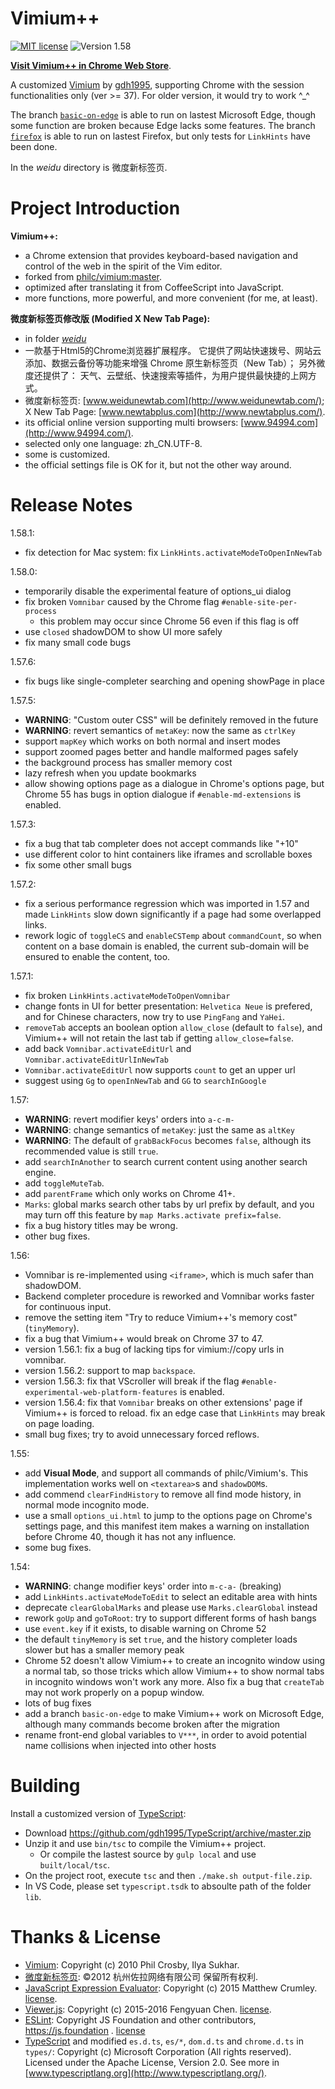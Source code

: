 Vimium++
========
[![MIT license](https://img.shields.io/badge/license-MIT-blue.svg)](MIT-LICENSE.txt)
![Version 1.58](https://img.shields.io/badge/release-1.58.1-orange.svg)

**[Visit Vimium++ in Chrome Web Store](https://chrome.google.com/webstore/detail/vimium%2B%2B/hfjbmagddngcpeloejdejnfgbamkjaeg)**.

A customized [Vimium](https://github.com/philc/vimium)
  by [gdh1995](https://github.com/gdh1995),
  supporting Chrome with the session functionalities only (ver >= 37).
  For older version, it would try to work ^_^

The branch [`basic-on-edge`](https://github.com/gdh1995/vimium-plus/tree/basic-on-edge)
  is able to run on lastest Microsoft Edge,
  though some function are broken because Edge lacks some features.
The branch [`firefox`](https://github.com/gdh1995/vimium-plus/tree/firefox)
  is able to run on lastest Firefox, but only tests for `LinkHints` have been done.

In the *weidu* directory is 微度新标签页.


# Project Introduction

__Vimium++:__

* a Chrome extension that provides keyboard-based navigation and control
    of the web in the spirit of the Vim editor.
* forked from [philc/vimium:master](https://github.com/philc/vimium).
* optimized after translating it from CoffeeScript into JavaScript.
* more functions, more powerful, and more convenient (for me, at least).

__微度新标签页修改版 (Modified X New Tab Page):__

* in folder [*weidu*](https://github.com/gdh1995/vimium-plus/tree/master/weidu)
* 一款基于Html5的Chrome浏览器扩展程序。
  它提供了网站快速拨号、网站云添加、数据云备份等功能来增强 Chrome
    原生新标签页（New Tab）；
  另外微度还提供了：
    天气、云壁纸、快速搜索等插件，为用户提供最快捷的上网方式。
* 微度新标签页: [www.weidunewtab.com](http://www.weidunewtab.com/);
    X New Tab Page: [www.newtabplus.com](http://www.newtabplus.com/).
* its official online version supporting multi browsers:
    [www.94994.com](http://www.94994.com/).
* selected only one language: zh_CN.UTF-8.
* some is customized.
* the official settings file is OK for it, but not the other way around.


# Release Notes

1.58.1:
* fix detection for Mac system: fix `LinkHints.activateModeToOpenInNewTab`

1.58.0:
* temporarily disable the experimental feature of options_ui dialog
* fix broken `Vomnibar` caused by the Chrome flag `#enable-site-per-process`
  * this problem may occur since Chrome 56 even if this flag is off
* use `closed` shadowDOM to show UI more safely
* fix many small code bugs

1.57.6:
* fix bugs like single-completer searching and opening showPage in place

1.57.5:
* **WARNING**: "Custom outer CSS" will be definitely removed in the future
* **WARNING**: revert semantics of `metaKey`: now the same as `ctrlKey`
* support `mapKey` which works on both normal and insert modes
* support zoomed pages better and handle malformed pages safely
* the background process has smaller memory cost
* lazy refresh when you update bookmarks
* allow showing options page as a dialogue in Chrome's options page,
  but Chrome 55 has bugs in option dialogue if `#enable-md-extensions` is enabled.

1.57.3:
* fix a bug that tab completer does not accept commands like "+10"
* use different color to hint containers like iframes and scrollable boxes
* fix some other small bugs

1.57.2:
* fix a serious performance regression which was imported in 1.57 and made
  `LinkHints` slow down significantly if a page had some overlapped links.
* rework logic of `toggleCS` and `enableCSTemp` about `commandCount`,
  so when content on a base domain is enabled, the current sub-domain
    will be ensured to enable the content, too.

1.57.1:
* fix broken `LinkHints.activateModeToOpenVomnibar`
* change fonts in UI for better presentation: `Helvetica Neue` is prefered,
  and for Chinese characters, now try to use `PingFang` and `YaHei`.
* `removeTab` accepts an boolean option `allow_close` (default to `false`),
  and Vimium++ will not retain the last tab if getting `allow_close=false`.
* add back `Vomnibar.activateEditUrl` and `Vomnibar.activateEditUrlInNewTab`
* `Vomnibar.activateEditUrl` now supports `count` to get an upper url
* suggest using `Gg` to `openInNewTab` and `GG` to `searchInGoogle`

1.57:
* **WARNING**: revert modifier keys' orders into `a-c-m-`
* **WARNING**: change semantics of `metaKey`: just the same as `altKey`
* **WARNING**: The default of `grabBackFocus` becomes `false`,
  although its recommended value is still `true`.
* add `searchInAnother` to search current content using another search engine.
* add `toggleMuteTab`.
* add `parentFrame` which only works on Chrome 41+.
* `Marks`: global marks search other tabs by url prefix by default,
  and you may turn off this feature by `map Marks.activate prefix=false`.
* fix a bug history titles may be wrong.
* other bug fixes.

1.56:
* Vomnibar is re-implemented using `<iframe>`, which is much safer than shadowDOM.
* Backend completer procedure is reworked and Vomnibar works faster for continuous input.
* remove the setting item "Try to reduce Vimium++'s memory cost" (`tinyMemory`).
* fix a bug that Vimium++ would break on Chrome 37 to 47.
* version 1.56.1: fix a bug of lacking tips for vimium://copy urls in vomnibar.
* version 1.56.2: support to map `backspace`.
* version 1.56.3: fix that VScroller will break
    if the flag `#enable-experimental-web-platform-features` is enabled.
* version 1.56.4: fix that `Vomnibar` breaks on other extensions' page
    if Vimium++ is forced to reload.
  fix an edge case that `LinkHints` may break on page loading.
* small bug fixes; try to avoid unnecessary forced reflows.

1.55:
* add **Visual Mode**, and support all commands of philc/Vimium's.
  This implementation works well on `<textarea>`s and `shadowDOM`s.
* add commend `clearFindHistory` to remove all find mode history,
    in normal mode incognito mode.
* use a small `options_ui.html` to jump to the options page on Chrome's settings page,
  and this manifest item makes a warning on installation before Chrome 40,
    though it has not any influence.
* some bug fixes.

1.54:
* **WARNING**: change modifier keys' order into `m-c-a-` (breaking)
* add `LinkHints.activateModeToEdit` to select an editable area with hints
* deprecate `clearGlobalMarks` and please use `Marks.clearGlobal` instead
* rework `goUp` and `goToRoot`: try to support different forms of hash bangs
* use `event.key` if it exists, to disable warning on Chrome 52
* the default `tinyMemory` is set `true`,
  and the history completer loads slower but has a smaller memory peak
* Chrome 52 doesn't allow Vimium++ to create an incognito window
    using a normal tab,
  so those tricks which allow Vimium++ to show normal tabs in incognito windows
    won't work any more.
  Also fix a bug that `createTab` may not work properly on a popup window.
* lots of bug fixes
* add a branch `basic-on-edge` to make Vimium++ work on Microsoft Edge,
    although many commands become broken after the migration
* rename front-end global variables to `V***`,
  in order to avoid potential name collisions when injected into other hosts

# Building

Install a customized version of [TypeScript](https://github.com/gdh1995/TypeScript):
* Download https://github.com/gdh1995/TypeScript/archive/master.zip
* Unzip it and use `bin/tsc` to compile the Vimium++ project.
  * Or compile the lastest source by `gulp local` and use `built/local/tsc`.
* On the project root, execute `tsc` and then `./make.sh output-file.zip`.
* In VS Code, please set `typescript.tsdk` to absoulte path of the folder `lib`.

# Thanks & License

* [Vimium](https://github.com/philc/vimium):
  Copyright (c) 2010 Phil Crosby, Ilya Sukhar.
* [微度新标签页](http://www.weidunewtab.com/):
  ©2012 杭州佐拉网络有限公司 保留所有权利.
* [JavaScript Expression Evaluator](https://github.com/silentmatt/expr-eval):
  Copyright (c) 2015 Matthew Crumley.
  [license](https://github.com/silentmatt/expr-eval/blob/master/LICENSE.txt).
* [Viewer.js](https://github.com/fengyuanchen/viewerjs):
  Copyright (c) 2015-2016 Fengyuan Chen.
  [license](https://github.com/fengyuanchen/viewerjs/blob/master/LICENSE).
* [ESLint](http://eslint.org/):
  Copyright JS Foundation and other contributors, https://js.foundation .
  [license](https://github.com/eslint/eslint/blob/master/LICENSE)
* [TypeScript](https://github.com/Microsoft/TypeScript)
    and modified `es.d.ts`, `es/*`, `dom.d.ts` and `chrome.d.ts` in `types/`:
  Copyright (c) Microsoft Corporation (All rights reserved).
  Licensed under the Apache License, Version 2.0.
  See more in [www.typescriptlang.org](http://www.typescriptlang.org/).
